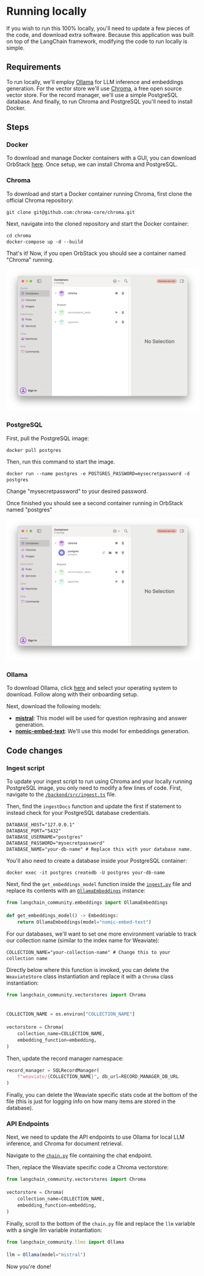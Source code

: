 # Running locally

If you wish to run this 100% locally, you'll need to update a few pieces of the code, and download extra software. Because this application was built on top of the LangChain framework, modifying the code to run locally is simple.

## Requirements

To run locally, we'll employ [Ollama](https://ollama.com) for LLM inference and embeddings generation. For the vector store we'll use [Chroma](https://www.trychroma.com/), a free open source vector store. For the record manager, we'll use a simple PostgreSQL database. And finally, to run Chroma and PostgreSQL you'll need to install Docker.

## Steps

### Docker

To download and manage Docker containers with a GUI, you can download OrbStack [here](https://orbstack.dev/download). Once setup, we can install Chroma and PostgreSQL.

### Chroma

To download and start a Docker container running Chroma, first clone the official Chroma repository:

```shell
git clone git@github.com:chroma-core/chroma.git
```

Next, navigate into the cloned repository and start the Docker container:

```shell
cd chroma
docker-compose up -d --build
```

That's it! Now, if you open OrbStack you should see a container named "Chroma" running.

![Chroma Container](./assets/images/orbstack_running_chroma.png)

### PostgreSQL

First, pull the PostgreSQL image:

```shell
docker pull postgres
```

Then, run this command to start the image.

```shell
docker run --name postgres -e POSTGRES_PASSWORD=mysecretpassword -d postgres
```

Change "mysecretpassword" to your desired password.

Once finished you should see a second container running in OrbStack named "postgres"

![Chroma and PostgreSQL Container](./assets/images/orbstack_running_chroma_pgsql.png)

### Ollama

To download Ollama, click [here](https://ollama.com/download) and select your operating system to download. Follow along with their onboarding setup.

Next, download the following models:

- [**mistral**](https://ollama.com/library/mistral): This model will be used for question rephrasing and answer generation.
- [**nomic-embed-text**](https://ollama.com/library/nomic-embed-text): We'll use this model for embeddings generation.

## Code changes

### Ingest script

To update your ingest script to run using Chroma and your locally running PostgreSQL image, you only need to modify a few lines of code. First, navigate to the [`/backend/src/ingest.ts`](/backend/src/ingest.ts) file.

Then, find the `ingestDocs` function and update the first if statement to instead check for your PostgreSQL database credentials.

```shell
DATABASE_HOST="127.0.0.1"
DATABASE_PORT="5432"
DATABASE_USERNAME="postgres"
DATABASE_PASSWORD="mysecretpassword"
DATABASE_NAME="your-db-name" # Replace this with your database name.
```

You'll also need to create a database inside your PostgreSQL container:

```shell
docker exec -it postgres createdb -U postgres your-db-name
```

Next, find the `get_embeddings_model` function inside the [`ingest.py`](ingest.py) file and replace its contents with an [`OllamaEmbeddings`](https://python.langchain.com/docs/integrations/text_embedding/ollama) instance:

```python
from langchain_community.embeddings import OllamaEmbeddings

def get_embeddings_model() -> Embeddings:
    return OllamaEmbeddings(model="nomic-embed-text")
```

For our databases, we'll want to set one more environment variable to track our collection name (similar to the index name for Weaviate):

```shell
COLLECTION_NAME="your-collection-name" # Change this to your collection name
```

Directly below where this function is invoked, you can delete the `WeaviateStore` class instantiation and replace it with a `Chroma` class instantiation:

```python
from langchain_community.vectorstores import Chroma


COLLECTION_NAME = os.environ["COLLECTION_NAME"]

vectorstore = Chroma(
    collection_name=COLLECTION_NAME,
    embedding_function=embedding,
)
```

Then, update the record manager namespace:

```python
record_manager = SQLRecordManager(
    f"weaviate/{COLLECTION_NAME}", db_url=RECORD_MANAGER_DB_URL
)
```

Finally, you can delete the Weaviate specific stats code at the bottom of the file (this is just for logging info on how many items are stored in the database).

### API Endpoints

Next, we need to update the API endpoints to use Ollama for local LLM inference, and Chroma for document retrieval.

Navigate to the [`chain.py`](chain.py) file containing the chat endpoint.

Then, replace the Weaviate specific code a Chroma vectorstore:

```python
from langchain_community.vectorstores import Chroma

vectorstore = Chroma(
    collection_name=COLLECTION_NAME,
    embedding_function=embedding,
)
```

Finally, scroll to the bottom of the `chain.py` file and replace the `llm` variable with a single llm variable instantiation:

```typescript
from langchain_community.llms import Ollama

llm = Ollama(model="mistral")
```

Now you're done!